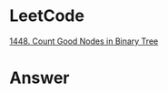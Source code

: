 # LeetCode
[1448. Count Good Nodes in Binary Tree](https://leetcode.com/problems/count-good-nodes-in-binary-tree/)

# Answer
```Cpp

```